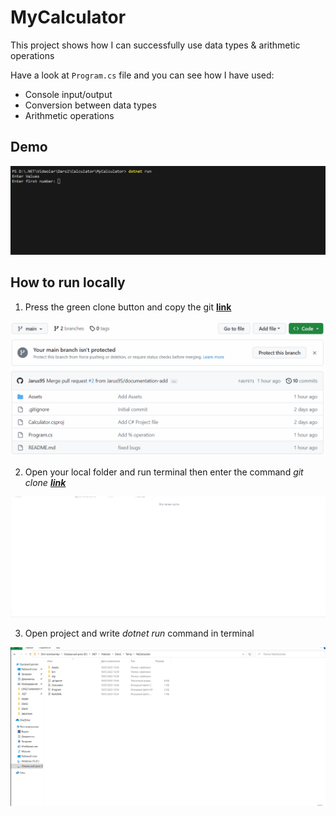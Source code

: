 # MyCalculator

This project shows how I can successfully use data types &amp; arithmetic operations

Have a look at `Program.cs` file and you can see how I have used:

* Console input/output
* Conversion between data types
* Arithmetic operations

## Demo
![demo](./Assets/demo-live.gif)

## How to run locally
1. Press the green clone button and copy the git **[link](https://github.com/Jarus95/Averagely.git)**

![demo](./Assets/instruction-1-live.gif)


2. Open your local folder and run terminal then enter the command *git clone **[link](https://github.com/Jarus95/Averagely.git)***

![demo](./Assets/insturction-2-live.gif)

3. Open project and write _dotnet run_ command in terminal

![demo](./Assets/insturction-3-live.gif)